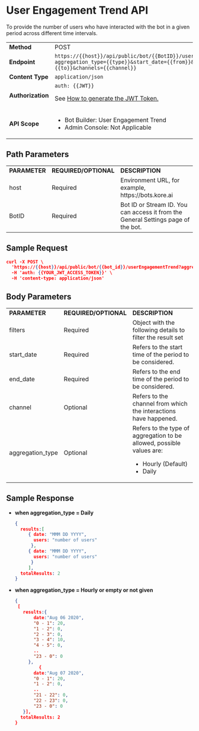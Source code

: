 # User Engagement Trend API

To provide the number of users who have interacted with the bot in a given period across different time intervals.


<table>
  <tr>
   <td><strong>Method</strong>
   </td>
   <td>POST
   </td>
  </tr>
  <tr>
   <td><strong>Endpoint</strong>
   </td>
   <td><code>https://{{host}}/api/public/bot/{{BotID}}/userEngagementTrend?aggregation_type={{type}}&start_date={{from}}&end_date={{to}}&channels={{channel}}</code>
   </td>
  </tr>
  <tr>
   <td><strong>Content Type</strong>
   </td>
   <td><code>application/json</code>
   </td>
  </tr>
  <tr>
   <td><strong>Authorization</strong>
   </td>
   <td><code>auth: {{JWT}}</code>
<p>
See <a href="https://developer.kore.ai/docs/bots/api-guide/apis/#Generating_the_JWT_Token">How to generate the JWT Token.</a>
   </td>
  </tr>
  <tr>
   <td><strong>API Scope</strong>
   </td>
   <td>
<ul>

<li>Bot Builder: User Engagement Trend

<li>Admin Console: Not Applicable
</li>
</ul>
   </td>
  </tr>
</table>


 


## Path Parameters


<table>
  <tr>
   <td><strong>PARAMETER</strong>
   </td>
   <td><strong>REQUIRED/OPTIONAL</strong>
   </td>
   <td><strong>DESCRIPTION</strong>
   </td>
  </tr>
  <tr>
   <td>host
   </td>
   <td>Required
   </td>
   <td>Environment URL, for example, https://bots.kore.ai
   </td>
  </tr>
  <tr>
   <td>BotID
   </td>
   <td>Required
   </td>
   <td>Bot ID or Stream ID. You can access it from the General Settings page of the bot.
   </td>
  </tr>
</table>


 


## Sample Request


```json
curl -X POST \
  'https://{{host}}/api/public/bot/{{bot_id}}/userEngagementTrend?aggregation_type=Hourly&start_date=2020-09-01&end_date=2020-09-05&channels=rtm '\
  -H 'auth: {{YOUR_JWT_ACCESS_TOKEN}}' \
  -H 'content-type: application/json'
```


 


## Body Parameters


<table>
  <tr>
   <td><strong>PARAMETER</strong>
   </td>
   <td><strong>REQUIRED/OPTIONAL</strong>
   </td>
   <td><strong>DESCRIPTION</strong>
   </td>
  </tr>
  <tr>
   <td>filters
   </td>
   <td>Required
   </td>
   <td>Object with the following details to filter the result set
   </td>
  </tr>
  <tr>
   <td>start_date
   </td>
   <td>Required
   </td>
   <td>Refers to the start time of the period to be considered.
   </td>
  </tr>
  <tr>
   <td>end_date
   </td>
   <td>Required
   </td>
   <td>Refers to the end time of the period to be considered.
   </td>
  </tr>
  <tr>
   <td>channel
   </td>
   <td>Optional
   </td>
   <td>Refers to the channel from which the interactions have happened.
   </td>
  </tr>
  <tr>
   <td>aggregation_type
   </td>
   <td>Optional
   </td>
   <td>Refers to the type of aggregation to be allowed, possible values are:
<ul>

<li>Hourly (Default)

<li>Daily
</li>
</ul>
   </td>
  </tr>
</table>


 


## Sample Response



* **when aggregation_type = Daily**

    ```json
    {
      results:[
         { date: "MMM DD YYYY",
           users: "number of users"
          },
         { date: "MMM DD YYYY",
           users: "number of users"
          }
         ],
      totalResults: 2
    }
    ```


* **when aggregation_type = Hourly or empty or not given**

    ```json
    {
     [
       results:{
           date:"Aug 06 2020",
           "0 - 1": 20,
           "1 - 2": 0,
           "2 - 3": 0,
           "3 - 4": 10,
           "4 - 5": 0,
           ..
           "23 - 0": 0
         },
             {
           date:"Aug 07 2020",
           "0 - 1": 20,
           "1 - 2": 0,
           ..
           "21 - 22": 0,
           "22 - 23": 0,
           "23 - 0": 0
       }],
      totalResults: 2
    }
